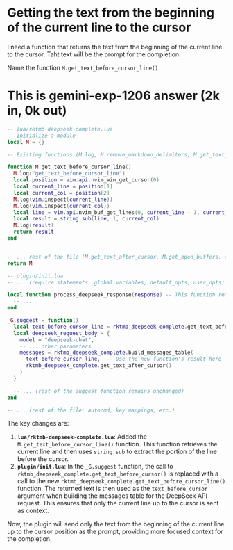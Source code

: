 # Getting the text from the beginning of the current line to the cursor

I need a function that returns the text from the beginning of the current line to the cursor.
Taht text will be the prompt for the completion.

Name the function `M.get_text_before_cursor_line()`.




# This is gemini-exp-1206 answer (2k in, 0k out)

```lua
-- lua/rktmb-deepseek-complete.lua
-- Initialize a module
local M = {}

-- Existing functions (M.log, M.remove_markdown_delimiters, M.get_text_before_cursor, etc.) remain unchanged

function M.get_text_before_cursor_line()
  M.log("get_text_before_cursor_line")
  local position = vim.api.nvim_win_get_cursor(0)
  local current_line = position[1]
  local current_col = position[2]
  M.log(vim.inspect(current_line))
  M.log(vim.inspect(current_col))
  local line = vim.api.nvim_buf_get_lines(0, current_line - 1, current_line, false)[1]
  local result = string.sub(line, 1, current_col)
  M.log(result)
  return result
end


-- ... rest of the file (M.get_text_after_cursor, M.get_open_buffers, etc.)
return M
```

```lua
-- plugin/init.lua
-- ... (require statements, global variables, default_opts, user_opts)

local function process_deepseek_response(response) -- This function remains unchanged
  -- ...
end

_G.suggest = function()
  local text_before_cursor_line = rktmb_deepseek_complete.get_text_before_cursor_line() -- Call the new function
  local deepseek_request_body = {
    model = "deepseek-chat",
    -- ... other parameters
    messages = rktmb_deepseek_complete.build_messages_table(
      text_before_cursor_line,  -- Use the new function's result here
      rktmb_deepseek_complete.get_text_after_cursor()
    )
  }

  -- ... (rest of the suggest function remains unchanged)
end

-- ... (rest of the file: autocmd, key mappings, etc.)
```

The key changes are:

1.  **`lua/rktmb-deepseek-complete.lua`**: Added the `M.get_text_before_cursor_line()` function. This function retrieves the current line and then uses `string.sub` to extract the portion of the line before the cursor.
2.  **`plugin/init.lua`**: In the `_G.suggest` function, the call to `rktmb_deepseek_complete.get_text_before_cursor()` is replaced with a call to the new `rktmb_deepseek_complete.get_text_before_cursor_line()` function.  The returned text is then used as the `text_before_cursor` argument when building the messages table for the DeepSeek API request.  This ensures that only the current line up to the cursor is sent as context.



Now, the plugin will send only the text from the beginning of the current line up to the cursor position as the prompt, providing more focused context for the completion.
